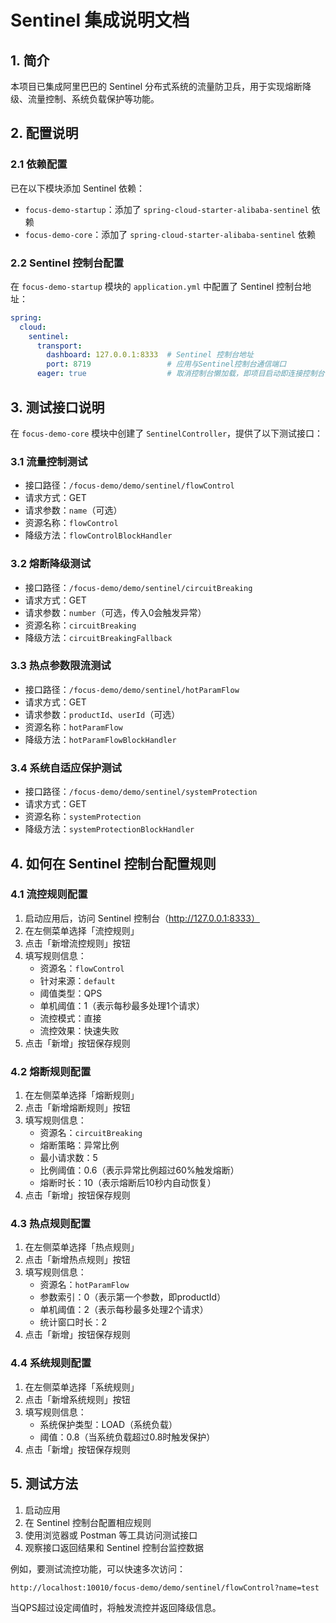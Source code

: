 # Sentinel 集成说明文档

## 1. 简介

本项目已集成阿里巴巴的 Sentinel 分布式系统的流量防卫兵，用于实现熔断降级、流量控制、系统负载保护等功能。

## 2. 配置说明

### 2.1 依赖配置

已在以下模块添加 Sentinel 依赖：

- `focus-demo-startup`：添加了 `spring-cloud-starter-alibaba-sentinel` 依赖
- `focus-demo-core`：添加了 `spring-cloud-starter-alibaba-sentinel` 依赖

### 2.2 Sentinel 控制台配置

在 `focus-demo-startup` 模块的 `application.yml` 中配置了 Sentinel 控制台地址：

```yaml
spring:
  cloud:
    sentinel:
      transport:
        dashboard: 127.0.0.1:8333  # Sentinel 控制台地址
        port: 8719                 # 应用与Sentinel控制台通信端口
      eager: true                  # 取消控制台懒加载，即项目启动即连接控制台
```

## 3. 测试接口说明

在 `focus-demo-core` 模块中创建了 `SentinelController`，提供了以下测试接口：

### 3.1 流量控制测试

- 接口路径：`/focus-demo/demo/sentinel/flowControl`
- 请求方式：GET
- 请求参数：`name`（可选）
- 资源名称：`flowControl`
- 降级方法：`flowControlBlockHandler`

### 3.2 熔断降级测试

- 接口路径：`/focus-demo/demo/sentinel/circuitBreaking`
- 请求方式：GET
- 请求参数：`number`（可选，传入0会触发异常）
- 资源名称：`circuitBreaking`
- 降级方法：`circuitBreakingFallback`

### 3.3 热点参数限流测试

- 接口路径：`/focus-demo/demo/sentinel/hotParamFlow`
- 请求方式：GET
- 请求参数：`productId`、`userId`（可选）
- 资源名称：`hotParamFlow`
- 降级方法：`hotParamFlowBlockHandler`

### 3.4 系统自适应保护测试

- 接口路径：`/focus-demo/demo/sentinel/systemProtection`
- 请求方式：GET
- 资源名称：`systemProtection`
- 降级方法：`systemProtectionBlockHandler`

## 4. 如何在 Sentinel 控制台配置规则

### 4.1 流控规则配置

1. 启动应用后，访问 Sentinel 控制台（http://127.0.0.1:8333）
2. 在左侧菜单选择「流控规则」
3. 点击「新增流控规则」按钮
4. 填写规则信息：
   - 资源名：`flowControl`
   - 针对来源：`default`
   - 阈值类型：QPS
   - 单机阈值：1（表示每秒最多处理1个请求）
   - 流控模式：直接
   - 流控效果：快速失败
5. 点击「新增」按钮保存规则

### 4.2 熔断规则配置

1. 在左侧菜单选择「熔断规则」
2. 点击「新增熔断规则」按钮
3. 填写规则信息：
   - 资源名：`circuitBreaking`
   - 熔断策略：异常比例
   - 最小请求数：5
   - 比例阈值：0.6（表示异常比例超过60%触发熔断）
   - 熔断时长：10（表示熔断后10秒内自动恢复）
4. 点击「新增」按钮保存规则

### 4.3 热点规则配置

1. 在左侧菜单选择「热点规则」
2. 点击「新增热点规则」按钮
3. 填写规则信息：
   - 资源名：`hotParamFlow`
   - 参数索引：0（表示第一个参数，即productId）
   - 单机阈值：2（表示每秒最多处理2个请求）
   - 统计窗口时长：2
4. 点击「新增」按钮保存规则

### 4.4 系统规则配置

1. 在左侧菜单选择「系统规则」
2. 点击「新增系统规则」按钮
3. 填写规则信息：
   - 系统保护类型：LOAD（系统负载）
   - 阈值：0.8（当系统负载超过0.8时触发保护）
4. 点击「新增」按钮保存规则

## 5. 测试方法

1. 启动应用
2. 在 Sentinel 控制台配置相应规则
3. 使用浏览器或 Postman 等工具访问测试接口
4. 观察接口返回结果和 Sentinel 控制台监控数据

例如，要测试流控功能，可以快速多次访问：
```
http://localhost:10010/focus-demo/demo/sentinel/flowControl?name=test
```

当QPS超过设定阈值时，将触发流控并返回降级信息。